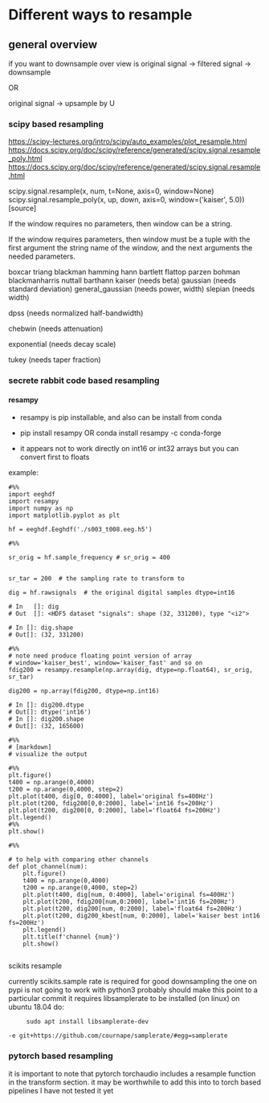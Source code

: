 # Different ways to resample

## general overview
if you want to downsample over view is
original signal -> filtered signal -> downsample

OR

original signal -> upsample by U 

### scipy based resampling
https://scipy-lectures.org/intro/scipy/auto_examples/plot_resample.html
https://docs.scipy.org/doc/scipy/reference/generated/scipy.signal.resample_poly.html
https://docs.scipy.org/doc/scipy/reference/generated/scipy.signal.resample.html

scipy.signal.resample(x, num, t=None, axis=0, window=None)
scipy.signal.resample_poly(x, up, down, axis=0, window=('kaiser', 5.0))[source]

If the window requires no parameters, then window can be a string.

If the window requires parameters, then window must be a tuple with the first argument the string name of the window, and the next arguments the needed parameters.

boxcar
triang
blackman
hamming
hann
bartlett
flattop
parzen
bohman
blackmanharris
nuttall
barthann
kaiser (needs beta)
gaussian (needs standard deviation)
general_gaussian (needs power, width)
slepian (needs width)

dpss (needs normalized half-bandwidth)

chebwin (needs attenuation)

exponential (needs decay scale)

tukey (needs taper fraction)
### secrete rabbit code based resampling


#### resampy
- resampy is pip installable, and also can be install from conda
- pip install resampy  OR  conda install resampy -c conda-forge

- it appears not to work directly on int16 or int32 arrays but you can convert first to floats

example:
```
#%%
import eeghdf
import resampy
import numpy as np
import matplotlib.pyplot as plt

hf = eeghdf.Eeghdf('./s003_t008.eeg.h5')

#%%

sr_orig = hf.sample_frequency # sr_orig = 400


sr_tar = 200  # the sampling rate to transform to

dig = hf.rawsignals  # the original digital samples dtype=int16

# In   []: dig
# Out  []: <HDF5 dataset "signals": shape (32, 331200), type "<i2">

# In []: dig.shape
# Out[]: (32, 331200)

#%%
# note need produce floating point version of array
# window='kaiser_best', window='kaiser_fast' and so on
fdig200 = resampy.resample(np.array(dig, dtype=np.float64), sr_orig, sr_tar) 

dig200 = np.array(fdig200, dtype=np.int16)

# In []: dig200.dtype
# Out[]: dtype('int16')
# In []: dig200.shape
# Out[]: (32, 165600)

#%% 
# [markdown]
# visualize the output

#%%
plt.figure()
t400 = np.arange(0,4000)
t200 = np.arange(0,4000, step=2)
plt.plot(t400, dig[0, 0:4000], label='original fs=400Hz')
plt.plot(t200, fdig200[0,0:2000], label='int16 fs=200Hz')
plt.plot(t200, dig200[0, 0:2000], label='float64 fs=200Hz')
plt.legend()
#%%
plt.show()

#%%

# to help with comparing other channels
def plot_channel(num):
    plt.figure()
    t400 = np.arange(0,4000)
    t200 = np.arange(0,4000, step=2)
    plt.plot(t400, dig[num, 0:4000], label='original fs=400Hz')
    plt.plot(t200, fdig200[num,0:2000], label='int16 fs=200Hz')
    plt.plot(t200, dig200[num, 0:2000], label='float64 fs=200Hz')
    plt.plot(t200, dig200_kbest[num, 0:2000], label='kaiser best int16 fs=200Hz')
    plt.legend()
    plt.title(f'channel {num}')
    plt.show()


```

scikits resample 

currently scikits.sample rate is required for good downsampling
the one on pypi is not going to work with python3
probably should make this point to a particular commit
it requires libsamplerate to be installed (on linux)
on ubuntu 18.04 do:
```
     sudo apt install libsamplerate-dev
```	 
```
-e git+https://github.com/cournape/samplerate/#egg=samplerate
```

### pytorch based resampling
it is important to note that pytorch torchaudio includes a resample function
in the transform section. it may be worthwhile to add this into to torch based pipelines
I have not tested it yet

